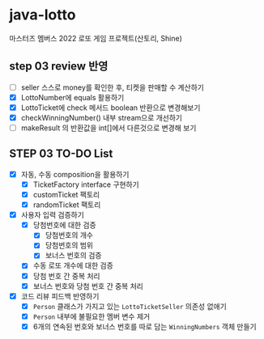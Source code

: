 # java-lotto

마스터즈 멤버스 2022 로또 게임 프로젝트(산토리, Shine)

## step 03 review 반영
- [ ] seller 스스로 money를 확인한 후, 티켓을 판매할 수 계산하기
- [x] LottoNumber에 equals 활용하기
- [x] LottoTicket에 check 메서드 boolean 반환으로 변경해보기
- [x] checkWinningNumber() 내부 stream으로 개선하기
- [ ] makeResult 의 반환값을 int[]에서 다른것으로 변경해 보기

## STEP 03 TO-DO List

- [x] 자동, 수동 composition을 활용하기
  - [x] TicketFactory interface 구현하기
  - [x] customTicket 팩토리
  - [x] randomTicket 팩토리

- [x] 사용자 입력 검증하기
  - [x] 당첨번호에 대한 검증
    - [x] 당첨번호의 개수
    - [x] 당첨번호의 범위
    - [x] 보너스 번호의 검증
  - [x] 수동 로또 개수에 대한 검증
  - [x] 당첨 번호 간 중복 처리
  - [x] 보너스 번호와 당첨 번호 간 중복 처리

- [x] 코드 리뷰 피드백 반영하기
  - [x] `Person` 클래스가 가지고 있는 `LottoTicketSeller` 의존성 없애기
  - [x] `Person` 내부에 불필요한 멤버 변수 제거
  - [x] 6개의 연속된 번호와 보너스 번호를 따로 담는 `WinningNumbers` 객체 만들기
